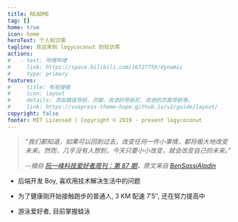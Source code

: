 ```yaml
---
title: README
tag: [] 
home: true
icon: home
heroText: 个人知识库
tagline: 欢迎来到 logycoconut 的知识库
actions:
#   - text: 哔哩哔哩
#     link: https://space.bilibili.com/16727759/dynamic
#     type: primary
features:
#   - title: 布局增强
#     icon: layout
#     details: 添加路径导航、页脚、改进的导航栏、改进的页面导航等。
#     link: https://vuepress-theme-hope.github.io/v2/guide/layout/
copyright: false
footer: MIT Licensed | Copyright © 2019 - present logycoconut
---
```


> _“我们都知道，如果可以回到过去，改变任何一件小事情，都将极大地改变未来。然而，几乎没有人想到，今天只要小小改变，就会改变自己的未来。”_
>
> --_摘自 [阮一峰科技爱好者周刊：第 87 期][]，原文来自 [BenSassiAladin][]_

- 后端开发 Boy, 喜欢用技术解决生活中的问题

- 为了健康刚开始接触跑步的普通人, 3 KM 配速 7′5′′, 还在努力提高中

- 游泳爱好者, 目前掌握蛙泳

​​<!-- +++++++++ 下面是引用式链接 +++++++++ -->

[哔哩哔哩]: https://space.bilibili.com/16727759/dynamic

[阮一峰科技爱好者周刊：第 87 期]: https://www.ruanyifeng.com/blog/2019/12/weekly-issue-87.html

[BenSassiAladin]: https://twitter.com/BenSassiAladin/status/1186962541815177216
